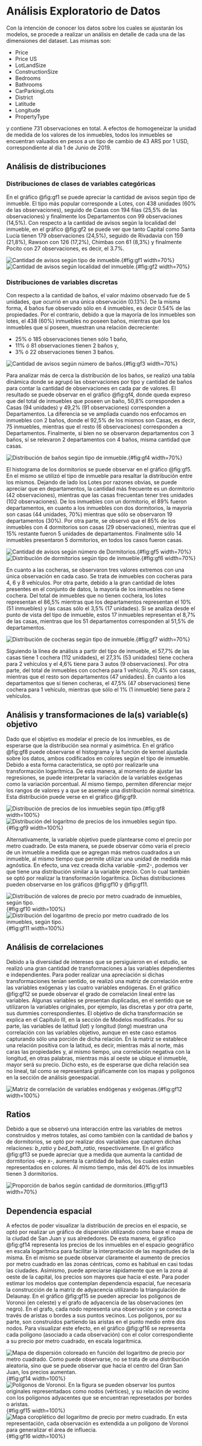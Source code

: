 # Análisis Exploratorio de Datos

Con la intención de conocer los datos sobre los cuales se ajustarán los modelos, se procede a realizar un análisis en detalle de cada una de las dimensiones del dataset. Las mismas son:

- Price
- Price US
- LotLandSize
- ConstructionSize
- Bedrooms
- Bathrooms
- CarParkingLots
- District
- Latitude
- Longitude
- PropertyType

y contiene 731 observaciones en total. A efectos de homogeneizar la unidad de medida de los valores de los inmuebles, todos los inmuebles se encuentran valuados en pesos a un tipo de cambio de 43 ARS por 1 USD, correspondiente al día 1 de Junio de 2019.


## Análisis de distribuciones
### Distribuciones de clases de variables categóricas

En el gráfico @fig:gf1 se puede apreciar la cantidad de avisos según tipo de inmueble. El tipo más popular corresponde a Lotes, con 438 unidades (60% de las observaciones), seguido de Casas con 194 filas (25,5% de las observaciones) y finalmente los Departamentos con 99 observaciones (14,5%).
Con respecto a la cantidad de avisos según la localidad del inmueble, en el gráfico @fig:gf2 se puede ver que tanto Capital como Santa Lucía tienen 179 observaciones (24,5%), seguido de Rivadavia con 159 (21,8%), Rawson con 126 (17,2%), Chimbas con 61 (8,3%) y finalmente Pocito con 27 observaciones, es decir, el 3.7%.

![Cantidad de avisos según tipo de inmueble.](source/figures/Grafico_1.png "Gráfico 1"){#fig:gf1 width=70%}
![Cantidad de avisos según localidad del inmueble.](source/figures/Grafico_2.png "Gráfico 2"){#fig:gf2 width=70%}


### Distribuciones de variables discretas

Con respecto a la cantidad de baños, el valor máximo observado fue de 5 unidades, que ocurrió en una única observación (0.13%). De la misma forma, 4 baños fue observado sólo en 4 inmuebles, es decir 0.54% de las propiedades. Por el contrario, debido a que la mayoría de los inmuebles son lotes, el 438 (60%) inmuebles no poseen baños, mientras que los inmuebles que sí poseen, muestran una relación decreciente:

- 25% ó 185 observaciones tienen sólo 1 baño,
- 11% ó 81 observaciones tienen 2 baños y,
- 3% ó 22 observaciones tienen 3 baños.

![Cantidad de avisos según número de baños.](source/figures/Grafico_3.png "Gráfico 3"){#fig:gf3 width=70%}

Para analizar más de cerca la distribución de los baños, se realizó una tabla dinámica donde se agrupó las observaciones por tipo y cantidad de baños para contar la cantidad de observaciones en cada par de valores. El resultado se puede observar en el gráfico @fig:gf4, donde queda expreso que del total de inmuebles que poseen un baño, 50,8% corresponden a Casas (94 unidades) y 49,2% (91 observaciones) corresponden a Departamentos. La diferencia se ve ampliada cuando nos enfocamos en inmuebles con 2 baños, donde el 92,5% de los mismos son Casas, es decir, 75 inmuebles, mientras que el resto (6 observaciones) corresponden a Departamentos. Finalmente, si bien no se observaron departamentos con 3 baños, sí se relevaron 2 departamentos con 4 baños, misma cantidad que casas.

![Distribución de baños según tipo de inmueble.](source/figures/Grafico_4.png "Gráfico 4"){#fig:gf4 width=70%}

El histograma de los dormitorios se puede observar en el gráfico @fig:gf5. En el mismo se utilizó el tipo de inmueble para resaltar la distribución entre los mismos. Dejando de lado los Lotes por razones obvias, se puede apreciar que en departamentos, la cantidad más frecuente es un dormitorio (42 observaciones), mientras que las casas frecuentan tener tres unidades (102 observaciones). De los inmuebles con un dormitorio, el 89% fueron departamentos, en cuanto a los inmuebles con dos dormitorios, la mayoría son casas (44 unidades, 70%) mientras que sólo se observaron 19 departamentos (30%). Por otra parte, se observó que el 85% de los inmuebles con 4 dormitorios son casas (29 observaciones), mientras que el 15% restante fueron 5 unidades de departamentos. Finalmente sólo 14 inmuebles presentaron 5 dormitorios, en todos los casos fueron casas.

![Cantidad de avisos según número de Dormitorios.](source/figures/Grafico_5.png "Gráfico 5"){#fig:gf5 width=70%}
![Distribución de dormitorios según tipo de inmueble.](source/figures/Grafico_6.png "Gráfico 6"){#fig:gf6 width=70%}

En cuanto a las cocheras, se observaron tres valores extremos con una única observación en cada caso. Se trata de inmuebles con cocheras para 4, 6 y 8 vehículos. Por otra parte, debido a la gran cantidad de lotes presentes en el conjunto de datos, la mayoría de los inmuebles no tiene cochera. Del total de inmuebles que no tienen cochera, los lotes representan el 86,5% mientras que los departamentos representan el 10% (51 inmuebles) y las casas sólo el 3,5% (17 unidades). Si se analiza desde el punto de vista del tipo de inmueble, estos 17 inmuebles representan el 8,7% de las casas, mientras que los 51 departamentos corresponden al 51,5% de departamentos.


![Distribución de cocheras según tipo de inmueble.](source/figures/Grafico_7.png "Gráfico 7"){#fig:gf7 width=70%}

Siguiendo la línea de análisis a partir del tipo de inmueble, el 57,7% de las casas tiene 1 cochera (112 unidades), el 27,3% (53 unidades) tiene cochera para 2 vehículos y el 4,6% tiene para 3 autos (9 observaciones). Por otra parte, del total de inmuebles con cochera para 1 vehículo, 70,4% son casas, mientras que el resto son departamentos (47 unidades). En cuanto a los departamentos que sí tienen cocheras, el 47,5% (47 observaciones) tiene cochera para 1 vehículo, mientras que sólo el 1% (1 inmueble) tiene para 2 vehículos.


## Análisis y transformaciones de la(s) variable(s) objetivo

Dado que el objetivo es modelar el precio de los inmuebles, es de esperarse que la distribución sea normal y asimétrica. En el gráfico @fig:gf8 puede observarse el histograma y la función de kernel ajustada sobre los datos, ambos codificados en colores según el tipo de inmueble. Debido a esta forma característica, se optó por realizarle una transformación logarítmica. De esta manera, al momento de ajustar las regresiones, se puede interpretar la variación de la variables exógenas como la variación porcentual. Al mismo tiempo, permiten diferenciar mejor los rangos de valores y a que se asemeje una distribución normal simétrica. Esta distribución puede verse en el gráfico @fig:gf9.

![Distribución de precios de los inmuebles según tipo.](source/figures/Grafico_8.png "Gráfico 8"){#fig:gf8 width=100%}
![Distribución del logaritmo de precios de los inmuebles según tipo.](source/figures/Grafico_9.png "Gráfico 9"){#fig:gf9 width=100%}

Alternativamente, la variable objetivo puede plantearse como el precio por metro cuadrado. De esta manera, se puede observar cómo varía el precio de un inmueble a medida que se agregan más metros cuadrados a un inmueble, al mismo tiempo que permite utilizar una unidad de medida más agnóstica. En efecto, una vez creada dicha variable -pm2-, podemos ver que tiene una distribución similar a la variable precio. Con lo cual también se optó por realizar la transformación logarítmica. Dichas distribuciones pueden observarse en los gráficos @fig:gf10 y @fig:gf11.

![Distribución de valores de precio por metro cuadrado de inmuebles, según tipo.](source/figures/Grafico_10.png "Gráfico 10"){#fig:gf10 width=100%}
![Distribución del logaritmo de precio por metro cuadrado de los inmuebles, según tipo.](source/figures/Grafico_11.png "Gráfico 11"){#fig:gf11 width=100%}


## Análisis de correlaciones

Debido a la diversidad de intereses que se persiguieron en el estudio, se realizó una gran cantidad de transformaciones a las variables dependientes e independientes. Para poder realizar una apreciación si dichas transformaciones tenían sentido, se realizó una matriz de correlación entre las variables exógenas y las cuatro variables endógenas.
En el gráfico @fig:gf12 se puede observar el grado de correlación lineal entre las variables. Algunas variables se presentan duplicadas, en el sentido que se utilizaron la variables originales, por ejemplo, las discretas y por otra parte, sus dummies correspondientes. El objetivo de dicha transformación se explica en el Capítulo III, en la sección de Modelos modificados. 
Por su parte, las variables de latitud ($lat$) y longitud ($long$) muestran una correlación con las variables objetivo, aunque en este caso estamos capturando sólo una porción de dicha relación. En la matriz se establece una relación positiva con la latitud, es decir, mientras más al norte, más caras las propiedades y, al mismo tiempo, una correlación negativa con la longitud, en otras palabras, mientras más al oeste se ubique el inmueble, mayor será su precio. Dicho esto, es de esperarse que dicha relación sea no lineal, tal como se representará gráficamente con los mapas y polígonos en la sección de análisis geoespacial.

![Matriz de correlación de variables endógenas y exógenas.](source/figures/Grafico_12.png "Gráfico 12"){#fig:gf12 width=100%}


## Ratios
Debido a que se observó una interacción entre las variables de metros construidos y metros totales, así como también con la cantidad de baños y de dormitorios, se optó por realizar dos variables que capturen dichas relaciones: $b\_ratio$ y $bed\_bath\_ratio$, respectivamente. 
En el gráfico @fig:gf13 se puede apreciar que a medida que aumenta la cantidad de dormitorios -eje x-, aumenta la cantidad de baños, los cuales están representados en colores. Al mismo tiempo, más del 40% de los inmuebles tienen 3 dormitorios.

![Proporción de baños según cantidad de dormitorios.](source/figures/Grafico_13.png "Gráfico 13"){#fig:gf13 width=70%}


## Dependencia espacial
A efectos de poder visualizar la distribución de precios en el espacio, se optó por realizar un gráfico de dispersión utilizando como base el mapa de la ciudad de San Juan y sus alrededores. De esta manera, el gráfico @fig:gf14 representa los precios de los inmuebles en el espacio geográfico en escala logarítmica para facilitar la interpretación de las magnitudes de la misma. 
En el mismo se puede observar claramente el aumento de precios por metro cuadrado en las zonas céntricas, como es habitual en casi todas las ciudades. Asimismo, puede apreciarse rápidamente que en la zona al oeste de la capital, los precios son mayores que hacia el este.
Para poder estimar los modelos que contemplan dependencia espacial, fue necesaria la construcción de la matriz de adyacencia utilizando la triangulación de Delaunay. En el gráfico @fig:gf15 se pueden apreciar los polígonos de Voronoi (en celeste) y el grafo de adyacencia de las observaciones (en negro). En el grafo, cada nodo representa una observación y se conecta a través de aristas o bordes a sus puntos vecinos. Los polígonos, por su parte, son construidos partiendo las aristas en el punto medio entre dos nodos. Para visualizar este efecto, en el gráfico @fig:gf16 se representa cada polígono (asociado a cada observación) con el color correspondiente a su precio por metro cuadrado, en escala logarítmica.

<!-- Cuidado!! Los gráficos tienen una enumeración distinta a partir de acá -->
![Mapa de dispersión coloreado en función del logaritmo de precio por metro cuadrado. Como puede observarse, no se trata de una distribución aleatoria, sino que se puede observar que hacia el centro del Gran San Juan, los precios aumentan.](source/figures/Grafico_15_mod.png "Gráfico 14. Mapa de dispersión de precios."){#fig:gf14 width=100%}
![Polígonos de Voronoi. En la figura se pueden observar los puntos originales representadaos como nodos (vértices), y su relación de vecino con los polígonos adyacentes que se encuentran represetados por bordes o aristas.](source/figures/Grafico_16_mod.png "Gráfico 15. Grafo y polígonos de Voronoi."){#fig:gf15 width=100%}
![Mapa coroplético del logaritmo de precio por metro cuadrado. En esta representación, cada observación es extendida a un polígono de Voronoi para generalizar el área de influecia.](source/figures/Grafico_17_mod.png "Gráfico 16. Mapa coroplético."){#fig:gf16 width=100%}

